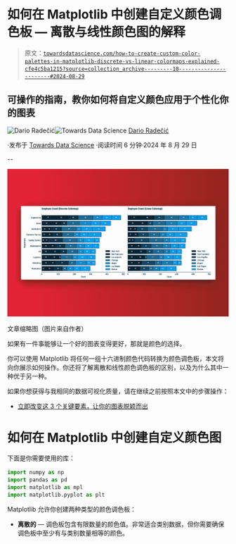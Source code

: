 # 如何在 Matplotlib 中创建自定义颜色调色板 — 离散与线性颜色图的解释

> 原文：[`towardsdatascience.com/how-to-create-custom-color-palettes-in-matplotlib-discrete-vs-linear-colormaps-explained-cfe4c5ba1215?source=collection_archive---------10-----------------------#2024-08-29`](https://towardsdatascience.com/how-to-create-custom-color-palettes-in-matplotlib-discrete-vs-linear-colormaps-explained-cfe4c5ba1215?source=collection_archive---------10-----------------------#2024-08-29)

## 可操作的指南，教你如何将自定义颜色应用于个性化你的图表

[](https://medium.com/@radecicdario?source=post_page---byline--cfe4c5ba1215--------------------------------)![Dario Radečić](https://medium.com/@radecicdario?source=post_page---byline--cfe4c5ba1215--------------------------------)[](https://towardsdatascience.com/?source=post_page---byline--cfe4c5ba1215--------------------------------)![Towards Data Science](https://towardsdatascience.com/?source=post_page---byline--cfe4c5ba1215--------------------------------) [Dario Radečić](https://medium.com/@radecicdario?source=post_page---byline--cfe4c5ba1215--------------------------------)

·发布于 [Towards Data Science](https://towardsdatascience.com/?source=post_page---byline--cfe4c5ba1215--------------------------------) ·阅读时间 6 分钟·2024 年 8 月 29 日

--

![](img/0160427ebff247107f4b143178d66c0b.png)

文章缩略图（图片来自作者）

如果有一件事能够让一个好的图表变得更好，那就是颜色的选择。

你可以使用 Matplotlib 将任何一组十六进制颜色代码转换为颜色调色板，本文将向你展示如何操作。你还将了解离散和线性颜色调色板的区别，以及为什么其中一种优于另一种。

如果你想获得与我相同的数据可视化质量，请在继续之前按照本文中的步骤操作：

+   [立即改变这 3 个关键要素，让你的图表脱颖而出](https://darioradecic.substack.com/p/you-need-to-fix-these-3-things-right)

# 如何在 Matplotlib 中创建自定义颜色图

下面是你需要使用的库：

```py
import numpy as np
import pandas as pd
import matplotlib as mpl
import matplotlib.pyplot as plt
```

Matplotlib 允许你创建两种类型的颜色调色板：

+   **离散的** — 调色板包含有限数量的颜色值。非常适合类别数据，但你需要确保调色板中至少有与类别数量相等的颜色。

